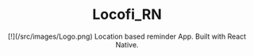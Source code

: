 <h1 align="center"> Locofi_RN </h1>

<p align="center">
  [!](/src/images/Logo.png)
  Location based reminder App. Built with React Native.
</p>
